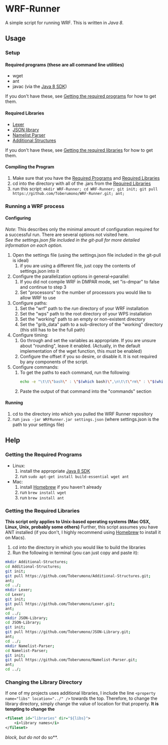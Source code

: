 # <a name="readme"></a><a name="Readme"></a>WRF-Runner
A simple script for running WRF.  This is written in <i>Java 8</i>.

## Usage
### Setup
#### <a name="rp"></a>Required programs (these are all command line utilities)
* wget
* ant
* javac (via the [Java 8 SDK](http://www.oracle.com/technetwork/java/javase/downloads/index.html))

If you don't have these, see [Getting the required programs](#gtrp) for how to get them.

#### <a name="rl"></a>Required Libraries
* [Lexer](https://github.com/Toberumono/Lexer)
* [JSON library](https://github.com/Toberumono/JSON-Library)
* [Namelist Parser](https://github.com/Toberumono/Namelist-Parser)
* [Additional Structures](https://github.com/Toberumono/Additional-Structures)

If you don't have these, see [Getting the required libraries](#gtrl) for how to get them.

#### Compiling the Program
1. Make sure that you have the [Required Programs](#rp) and [Required Libraries](#rl)
2. cd into the directory with all of the .jars from the [Required Libraries](#rl)
3. run this script: `mkdir WRF-Runner; cd WRF-Runner; git init; git pull https://github.com/Toberumono/WRF-Runner.git; ant;`

### Running a WRF process
#### Configuring
<i>Note</i>: This describes only the minimal amount of configuration required for a successful run.  There are several options not visited here.</br>
<i>See the settings.json file included in the git-pull for more detailed information on each option.</i>

1. Open the settings file (using the settings.json file included in the git-pull is ideal)
	1. if you are using a different file, just copy the contents of settings.json into it
2. Configure the parallelization options in general->parallel:
	1. If you did not compile WRF in DMPAR mode, set "is-dmpar" to false and continue to step 3
	2. Set "processors" to the number of processors you would like to allow WRF to use
3. Configure paths:
	1. Set the "wrf" path to the *run* directory of your WRF installation
	2. Set the "wps" path to the root directory of your WPS installation
	3. Set the "working" path to an empty or non-existent directory
	4. Set the "grib_data" path to a sub-directory of the "working" directory (this still has to be the full path)
4. Configure timing:
	1. Go through and set the variables as appropriate.  If you are unsure about "rounding", leave it enabled.  (Actually, in the default implementation of the wget function, this *must* be enabled)
	2. Configure the offset if you so desire, or disable it.  It is not required by any components of the script.
5. Configure commands:
	1. To get the paths to each command, run the following:
		```bash
		echo -e "\t\t\"bash\" : \"$(which bash)\",\n\t\t\"rm\" : \"$(which rm)\",\n\t\t\"wget\" : \"$(which wget)\""
		```
	2. Paste the output of that command into the "commands" section

#### Running
1. cd to the directory into which you pulled the WRF Runner repository
2. run `java -jar WRFRunner.jar settings.json` (where settings.json is the path to your settings file)

## Help
### <a name="gtrp"></a>Getting the Required Programs
- Linux:
	1. install the appropriate [Java 8 SDK](http://www.oracle.com/technetwork/java/javase/downloads/index.html)
	2. run `sudo apt-get install build-essential wget ant`
- Mac:
	1. install [Homebrew](http://brew.sh/) if you haven't already
	2. run `brew install wget`
	3. run `brew install ant`

### <a name="gtrl"></a>Getting the Required Libraries
<b>This script only applies to Unix-based operating systems (Mac OSX, Linux, Unix, probably some others)</b>
Further, this script assumes you have ANT installed (if you don't, I highly recommend using [Homebrew](http://brew.sh/) to install it on Macs).
1. cd into the directory in which you would like to build the libraries
2. Run the following in terminal (you can just copy and paste it):
```bash
mkdir Additional-Structures;
cd Additional-Structures;
git init;
git pull https://github.com/Toberumono/Additional-Structures.git;
ant;
cd ../;
mkdir Lexer;
cd Lexer;
git init;
git pull https://github.com/Toberumono/Lexer.git;
ant;
cd ../;
mkdir JSON-Library;
cd JSON-Library;
git init;
git pull https://github.com/Toberumono/JSON-Library.git;
ant;
cd ../;
mkdir Namelist-Parser;
cd Namelist-Parser;
git init;
git pull https://github.com/Toberumono/Namelist-Parser.git;
ant;
cd ../;
```

### <a name="ctld"></a>Changing the Library Directory
If one of my projects uses additional libraries, I include the line `<property name="libs" location="../" />` towards the top.
Therefore, to change the library directory, simply change the value of location for that property.
<b>It is tempting to change the</b>
```xml
<fileset id="libraries" dir="${libs}">
	<i>library names</i>
</fileset>
```
<i>*block, but do </i>not* do so**.
